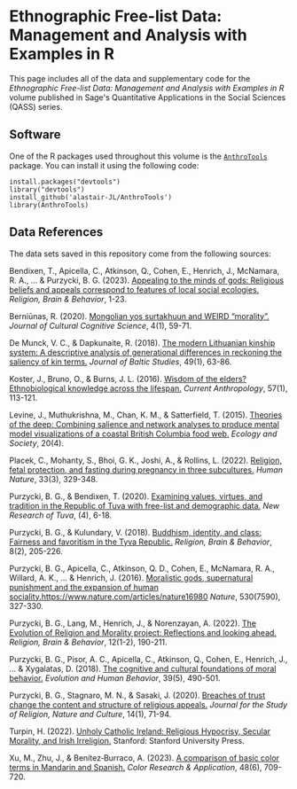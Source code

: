 # Ethnographic Free-list Data: Management and Analysis with Examples in R

This page includes all of the data and supplementary code for the _Ethnographic Free-list Data: Management and Analysis with Examples in R_ volume published in Sage's Quantitative Applications in the Social Sciences (QASS) series.

## Software
One of the R packages used throughout this volume is the [`AnthroTools`](https://anthrotools.wordpress.com/) package. You can install it using the following code:

```
install.packages("devtools")
library("devtools")
install_github('alastair-JL/AnthroTools')
library(AnthroTools)
```

## Data References
The data sets saved in this repository come from the following sources:

Bendixen, T., Apicella, C., Atkinson, Q., Cohen, E., Henrich, J., McNamara, R. A., ... & Purzycki, B. G. (2023). [Appealing to the minds of gods: Religious beliefs and appeals correspond to features of local social ecologies.](https://www.tandfonline.com/doi/abs/10.1080/2153599X.2023.2178487) _Religion, Brain & Behavior_, 1-23.

Berniūnas, R. (2020). [Mongolian yos surtakhuun and WEIRD “morality”.](https://link.springer.com/article/10.1007/s41809-019-00045-1) _Journal of Cultural Cognitive Science_, 4(1), 59-71.

De Munck, V. C., & Dapkunaite, R. (2018). [The modern Lithuanian kinship system: A descriptive analysis of generational differences in reckoning the saliency of kin terms.](https://www.tandfonline.com/doi/abs/10.1080/01629778.2017.1313286) _Journal of Baltic Studies_, 49(1), 63-86.

Koster, J., Bruno, O., & Burns, J. L. (2016). [Wisdom of the elders? Ethnobiological knowledge across the lifespan.](https://www.journals.uchicago.edu/doi/10.1086/684645) _Current Anthropology_, 57(1), 113-121.

Levine, J., Muthukrishna, M., Chan, K. M., & Satterfield, T. (2015). [Theories of the deep: Combining salience and network analyses to produce mental model visualizations of a coastal British Columbia food web.](https://www.jstor.org/stable/26270302) _Ecology and Society_, 20(4).

Placek, C., Mohanty, S., Bhoi, G. K., Joshi, A., & Rollins, L. (2022). [Religion, fetal protection, and fasting during pregnancy in three subcultures.](https://link.springer.com/article/10.1007/s12110-022-09433-z) _Human Nature_, 33(3), 329-348.

Purzycki, B. G., & Bendixen, T. (2020). [Examining values, virtues, and tradition in the Republic of Tuva with free-list and demographic data.](https://www.researchgate.net/profile/Benjamin-Purzycki/publication/346672080_Examining_Values_Virtues_and_Tradition_in_the_Republic_of_Tuva_with_Free-List_and_Demographic_Data/links/5fcddcf3a6fdcc697be87bdc/Examining-Values-Virtues-and-Tradition-in-the-Republic-of-Tuva-with-Free-List-and-Demographic-Data.pdf?origin=publicationDetail&_sg[0]=4eNSr_DAf3uRi-nJCEQXGpmmq4Uj0zQOa4TnvKQdBfZAGhxMdcc246Vj95Jc-uAcaKSrD2v7NYmKdWXNjcIlhg.VoLxthRaN75izrC3Pz2iR4mueU3hoFGGHlpYf3Cwz_FgS7k8qa__ITYB8Xez13NUr85buH_QqsP2zSy4KtAqpA&_sg[1]=BBaFNchuR6KQVljOb6c9EjlXW_8Nz3V8O29yBtdnbgxL7vvH_NRRBaFStANIABZ2mMAnd6l88zW7Y4DUEQPs08SgYFWocqoUVsSAYhvvJDaL.VoLxthRaN75izrC3Pz2iR4mueU3hoFGGHlpYf3Cwz_FgS7k8qa__ITYB8Xez13NUr85buH_QqsP2zSy4KtAqpA&_iepl=&_rtd=eyJjb250ZW50SW50ZW50IjoibWFpbkl0ZW0ifQ%3D%3D&_tp=eyJjb250ZXh0Ijp7ImZpcnN0UGFnZSI6InB1YmxpY2F0aW9uIiwicGFnZSI6InB1YmxpY2F0aW9uIiwicG9zaXRpb24iOiJwYWdlSGVhZGVyIn19) _New Research of Tuva_, (4), 6-18.

Purzycki, B. G., & Kulundary, V. (2018). [Buddhism, identity, and class: Fairness and favoritism in the Tyva Republic.](https://www.tandfonline.com/doi/abs/10.1080/2153599X.2016.1267031) _Religion, Brain & Behavior_, 8(2), 205-226.

Purzycki, B. G., Apicella, C., Atkinson, Q. D., Cohen, E., McNamara, R. A., Willard, A. K., ... & Henrich, J. (2016). [Moralistic gods, supernatural punishment and the expansion of human sociality.]()https://www.nature.com/articles/nature16980 _Nature_, 530(7590), 327-330.

Purzycki, B. G., Lang, M., Henrich, J., & Norenzayan, A. (2022). [The Evolution of Religion and Morality project: Reflections and looking ahead.](https://www.tandfonline.com/doi/abs/10.1080/2153599X.2021.2021546) _Religion, Brain & Behavior_, 12(1-2), 190-211.

Purzycki, B. G., Pisor, A. C., Apicella, C., Atkinson, Q., Cohen, E., Henrich, J., ... & Xygalatas, D. (2018). [The cognitive and cultural foundations of moral behavior.](https://www.sciencedirect.com/science/article/pii/S1090513817303239) _Evolution and Human Behavior_, 39(5), 490-501.

Purzycki, B. G., Stagnaro, M. N., & Sasaki, J. (2020). [Breaches of trust change the content and structure of religious appeals.](https://www.researchgate.net/profile/Benjamin-Purzycki/publication/343474005_Breaches_of_Trust_Change_the_Content_and_Structure_of_Religious_Appeals/links/5f2be60d299bf13404a60d31/Breaches-of-Trust-Change-the-Content-and-Structure-of-Religious-Appeals.pdf) _Journal for the Study of Religion, Nature and Culture_, 14(1), 71-94.

Turpin, H. (2022). [Unholy Catholic Ireland: Religious Hypocrisy, Secular Morality, and Irish Irreligion.](https://www.sup.org/books/title/?id=31843) Stanford: Stanford University Press.

Xu, M., Zhu, J., & Benítez‐Burraco, A. (2023). [A comparison of basic color terms in Mandarin and Spanish.](https://onlinelibrary.wiley.com/doi/abs/10.1002/col.22863) _Color Research & Application_, 48(6), 709-720.

